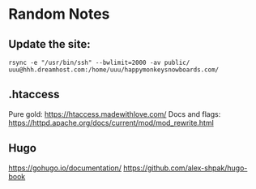 # Random Notes

## Update the site:
```
rsync -e "/usr/bin/ssh" --bwlimit=2000 -av public/ uuu@hhh.dreamhost.com:/home/uuu/happymonkeysnowboards.com/
```

## .htaccess

Pure gold: https://htaccess.madewithlove.com/
Docs and flags: https://httpd.apache.org/docs/current/mod/mod_rewrite.html

## Hugo

https://gohugo.io/documentation/
https://github.com/alex-shpak/hugo-book
